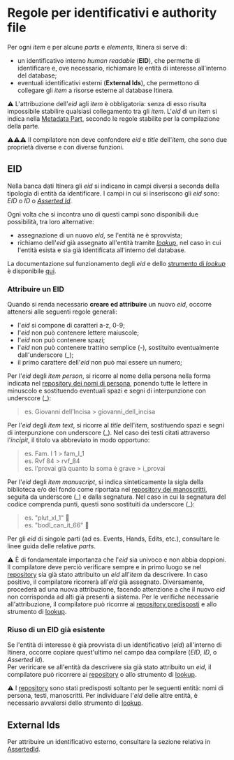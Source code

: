 # Regole per identificativi e authority file
Per ogni _item_ e per alcune _parts_ e _elements_, Itinera si serve di:
* un identificativo interno _human readable_ (**EID**), che permette di identificare e, ove necessario, richiamare le entità di interesse all'interno del database;  
* eventuali identificativi esterni (**External Ids**), che permettono di collegare gli _item_ a risorse esterne al database Itinera.  

⚠️ L'attribuzione dell'_eid_ agli _item_ è obbligatoria: senza di esso risulta impossibile stabilire qualsiasi collegamento tra gli _item_. L'_eid_ di un item si indica nella [Metadata Part](Metadata_Part.md), secondo le regole stabilite per la compilazione della parte.

⚠️⚠️⚠️ Il compilatore non deve confondere _eid_ e _title_ dell'_item_, che sono due proprietà diverse e con diverse funzioni.  


## EID
Nella banca dati Itinera gli _eid_ si indicano in campi diversi a seconda della tipologia di entità da identificare. I campi in cui si inseriscono gli _eid_ sono: _EID_ o _ID_ o [_Asserted Id_](Asserted_Ids_Brick.md).  

Ogni volta che si incontra uno di questi campi sono disponibili due possibilità, tra loro alternative:  
* assegnazione di un nuovo _eid_, se l'entità ne è sprovvista;  
* richiamo dell'_eid_ già assegnato all'entità tramite [_lookup_](lookup.md), nel caso in cui l'entità esista e sia già identificata all'interno del database.

La documentazione sul funzionamento degli _eid_ e dello [strumento di _lookup_](lookup.md) è disponibile [qui](https://myrmex.github.io/overview/cadmus/dev/concepts/lookup).    

### Attribuire un EID

Quando si renda necessario **creare ed attribuire** un nuovo _eid_, occorre attenersi alle seguenti regole generali:  
* l'_eid_ si compone di caratteri a-z, 0-9; 
* l'_eid_ non può contenere lettere maiuscole;  
* l'_eid_ non può contenere spazi;
* l'_eid_ non può contenere trattino semplice (-), sostituito eventualmente dall'underscore (\_); 
* il primo carattere dell'_eid_ non può mai essere un numero;

Per l'_eid_ degli _item person_, si ricorre al nome della persona nella forma indicata nel [repository dei nomi di persona](repository.md), ponendo tutte le lettere in minuscolo e sostituendo eventuali spazi e segni di interpunzione con underscore (\_):  
> es.  Giovanni dell’Incisa > giovanni_dell_incisa   
> 
Per l'_eid_ degli _item text_, si ricorre al _title_ dell'_item_, sostituendo spazi e segni di interpunzione con underscore (\_). Nel caso dei testi citati attraverso l'_incipit_, il titolo va abbreviato in modo opportuno:  
>  es. Fam. I 1 > fam_I_1    
>  es. Rvf 84 > rvf_84    
>  es. I’provai già quanto la soma è grave > i_provai 
>       
Per l'_eid_ degli _item manuscript_, si indica sinteticamente la sigla della biblioteca e/o del fondo come riportata nel [repository dei manoscritti](repository.md), seguita da underscore (\_) e dalla segnatura. Nel caso in cui la segnatura del codice comprenda punti, questi sono sostituiti da underscore (\_):  
> es. "plut_xl_1" 🚧  
> es. "bodl_can_it_66" 🚧  

Per gli _eid_ di singole parti (ad es. Events, Hands, Edits, etc.), consultare le linee guida delle relative _parts_.  

⚠️ È di fondamentale importanza che l'_eid_ sia univoco e non abbia doppioni. Il compilatore deve perciò verificare sempre e in primo luogo se nel [repository](repository.md) sia già stato attribuito un _eid_ all'_item_ da descrivere. In caso positivo, il compilatore ricorrerà all'_eid_ già assegnato. Diversamente, procederà ad una nuova attribuzione, facendo attenzione a che il nuovo _eid_ non corrisponda ad alti già presenti a sistema. Per le verifiche necessarie all'attribuzione, il compilatore può ricorrre ai [repository predisposti](repository.md) e allo strumento di [lookup](lookup.md).   


### Riuso di un EID già esistente
Se l'entità di interesse è già provvista di un identificativo (_eid_) all'interno di Itinera, occorre copiare quest'ultimo nel campo daa compilare (_EID_, _ID_, o _Asserted Id_).    
Per veriricare se all'entità da descrivere sia già stato attribuito un _eid_, il compilatore può ricorrere ai [repository](repository.md) o allo strumento di [lookup](lookup.md).

⚠️ I [repository](repository.md) sono stati predisposti soltanto per le seguenti entità: nomi di persona, testi, manoscritti. Per individuare l'_eid_ delle altre entità, è necessario avvalersi dello strumento di [lookup](lookup.md).


## External Ids
Per attribuire un identificativo esterno, consultare la sezione relativa in [AssertedId](Asserted_Ids_Brick.md).
